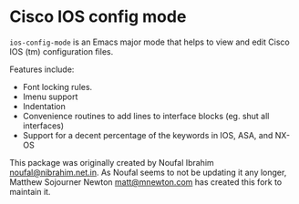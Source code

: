 # Cisco IOS config mode

`ios-config-mode` is an Emacs major mode that helps to view and edit Cisco IOS (tm) configuration files.

Features include:

- Font locking rules.
- Imenu support
- Indentation
- Convenience routines to add lines to interface blocks (eg. shut all interfaces)
- Support for a decent percentage of the keywords in IOS, ASA, and NX-OS

This package was originally created by Noufal Ibrahim <noufal@nibrahim.net.in>. As Noufal seems to not be updating it any longer, Matthew Sojourner Newton <matt@mnewton.com> has created this fork to maintain it.
